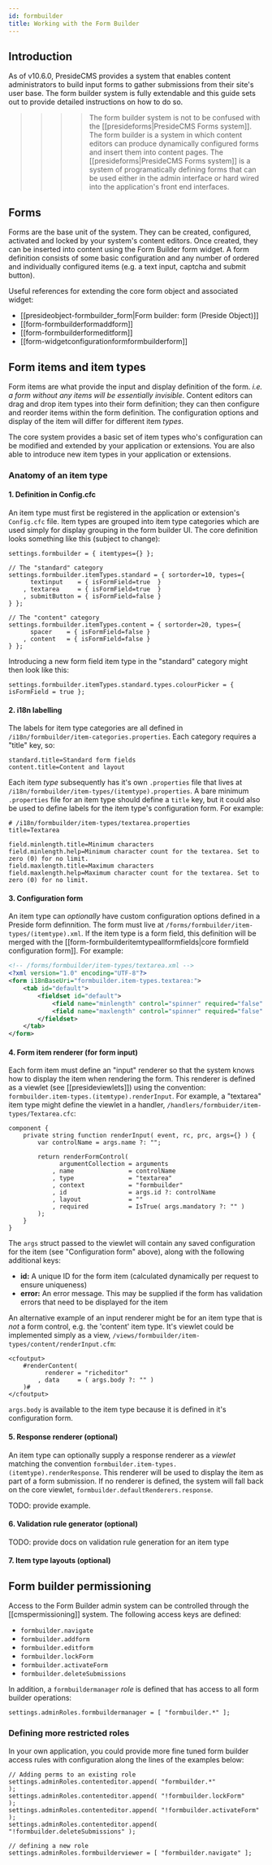 ```yaml
---
id: formbuilder
title: Working with the Form Builder
---
```


## Introduction

As of v10.6.0, PresideCMS provides a system that enables content administrators to build input forms to gather submissions from their site's user base. The form builder system is fully extendable and this guide sets out to provide detailed instructions on how to do so.

>>>> The form builder system is not to be confused with the [[presideforms|PresideCMS Forms system]]. The form builder is a system in which content editors can produce dynamically configured forms and insert them into content pages. The [[presideforms|PresideCMS Forms system]] is a system of programatically defining forms that can be used either in the admin interface or hard wired into the application's front end interfaces.

## Forms

Forms are the base unit of the system. They can be created, configured, activated and locked by your system's content editors. Once created, they can be inserted into content using the Form Builder form widget. A form definition consists of some basic configuration and any number of ordered and individually configured items (e.g. a text input, captcha and submit button).

Useful references for extending the core form object and associated widget:

* [[presideobject-formbuilder_form|Form builder: form (Preside Object)]]
* [[form-formbuilderformaddform]]
* [[form-formbuilderformeditform]]
* [[form-widgetconfigurationformformbuilderform]]

## Form items and item types

Form items are what provide the input and display definition of the form. _i.e. a form without any items will be essentially invisible_. Content editors can drag and drop item types into their form definition; they can then configure and reorder items within the form definition. The configuration options and display of the item will differ for different item _types_.

The core system provides a basic set of item types who's configuration can be modified and extended by your application or extensions. You are also able to introduce new item types in your application or extensions.

### Anatomy of an item type

#### 1. Definition in Config.cfc

An item type must first be registered in the application or extension's `Config.cfc` file. Item types are grouped into item type categories which are used simply for display grouping in the form builder UI. The core definition looks something like this (subject to change):

```luceescript
settings.formbuilder = { itemtypes={} };

// The "standard" category
settings.formbuilder.itemTypes.standard = { sortorder=10, types={
      textinput    = { isFormField=true  }
    , textarea     = { isFormField=true  }
    , submitButton = { isFormField=false }
} };

// The "content" category
settings.formbuilder.itemTypes.content = { sortorder=20, types={
      spacer    = { isFormField=false }
    , content   = { isFormField=false }
} };

```

Introducing a new form field item type in the "standard" category might then look like this:

```luceescript
settings.formbuilder.itemTypes.standard.types.colourPicker = { isFormField = true };
```

#### 2. i18n labelling

The labels for item type categories are all defined in `/i18n/formbuilder/item-categories.properties`. Each category requires a "title" key, so:

```properties
standard.title=Standard form fields
content.title=Content and layout
```

Each item _type_ subsequently has it's own `.properties` file that lives at `/i18n/formbuilder/item-types/(itemtype).properties`. A bare minimum `.properties` file for an item type should define a `title` key, but it could also be used to define labels for the item type's configuration form. For example:

```properties
# /i18n/formbuilder/item-types/textarea.properties
title=Textarea

field.minlength.title=Minimum characters
field.minlength.help=Minimum character count for the textarea. Set to zero (0) for no limit.
field.maxlength.title=Maximum characters
field.maxlength.help=Maximum character count for the textarea. Set to zero (0) for no limit.
```

#### 3. Configuration form

An item type can _optionally_ have custom configuration options defined in a Preside form definnition. The form must live at `/forms/formbuilder/item-types/(itemtype).xml`. If the item type is a form field, this definition will be merged with the [[form-formbuilderitemtypeallformfields|core formfield configuration form]]. For example:

```xml
<!-- /forms/formbuilder/item-types/textarea.xml -->
<?xml version="1.0" encoding="UTF-8"?>
<form i18nBaseUri="formbuilder.item-types.textarea:">
	<tab id="default">
		<fieldset id="default">
			<field name="minlength" control="spinner" required="false" sortorder="33" defaultvalue="0" />
			<field name="maxlength" control="spinner" required="false" sortorder="36" defaultvalue="0" />
		</fieldset>
	</tab>
</form>
```

#### 4. Form item renderer (for form input)

Each form item must define an "input" renderer so that the system knows how to display the item when rendering the form. This renderer is defined as a viewlet (see [[presideviewlets]]) using the convention: `formbuilder.item-types.(itemtype).renderInput`. For example, a "textarea" item type might define the viewlet in a handler, `/handlers/formbuider/item-types/Textarea.cfc`:

```luceescript
component {
	private string function renderInput( event, rc, prc, args={} ) {
		var controlName = args.name ?: "";

		return renderFormControl(
			  argumentCollection = arguments
			, name               = controlName
			, type               = "textarea"
			, context            = "formbuilder"
			, id                 = args.id ?: controlName
			, layout             = ""
			, required           = IsTrue( args.mandatory ?: "" )
		);
	}
}
```

The `args` struct passed to the viewlet will contain any saved configuration for the item (see "Configuration form" above), along with the following additional keys:

* **id:** A unique ID for the form item (calculated dynamically per request to ensure uniqueness)
* **error:** An error message. This may be supplied if the form has validation errors that need to be displayed for the item

An alternative example of an input renderer might be for an item type that is _not_ a form control, e.g. the 'content' item type. It's viewlet could be implemented simply as a view, `/views/formbuilder/item-types/content/renderInput.cfm`:

```lucee
<cfoutput>
	#renderContent( 
		  renderer = "richeditor"
		, data     = ( args.body ?: "" )
	)#
</cfoutput>
```

`args.body` is available to the item type because it is defined in it's configuration form.

#### 5. Response renderer (optional)

An item type can optionally supply a response renderer as a _viewlet_ matching the convention `formbuilder.item-types.(itemtype).renderResponse`. This renderer will be used to display the item as part of a form submission. If no renderer is defined, the system will fall back on the core viewlet, `formbuilder.defaultRenderers.response`.

TODO: provide example.

#### 6. Validation rule generator (optional)

TODO: provide docs on validation rule generation for an item type

#### 7. Item type layouts (optional)


## Form builder permissioning

Access to the Form Builder admin system can be controlled through the [[cmspermissioning]] system. The following access keys are defined:

* `formbuilder.navigate`
* `formbuilder.addform`
* `formbuilder.editform`
* `formbuilder.lockForm`
* `formbuilder.activateForm`
* `formbuilder.deleteSubmissions`

In addition, a `formbuildermanager` _role_ is defined that has access to all form builder operations:

```luceescript
settings.adminRoles.formbuildermanager = [ "formbuilder.*" ];
```

### Defining more restricted roles

In your own application, you could provide more fine tuned form builder access rules with configuration along the lines of the examples below:

```luceescript
// Adding perms to an existing role
settings.adminRoles.contenteditor.append( "formbuilder.*"                  );
settings.adminRoles.contenteditor.append( "!formbuilder.lockForm"          );
settings.adminRoles.contenteditor.append( "!formbuilder.activateForm"      );
settings.adminRoles.contenteditor.append( "!formbuilder.deleteSubmissions" );

// defining a new role
settings.adminRoles.formbuilderviewer = [ "formbuilder.navigate" ];

```
